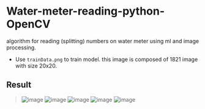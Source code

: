 # Water-meter-reading-python-OpenCV
algorithm for reading (splitting) numbers on water meter using ml and image processing.

* Use `trainData.png` to train model. this image is composed of 1821 image with size 20x20.

## Result
> ![image](https://user-images.githubusercontent.com/82968741/211611942-600aeeb5-748b-473a-ac46-62fddc8b3b1b.png)
> ![image](https://user-images.githubusercontent.com/82968741/211612001-62e08322-4f5c-47d2-aaf1-2961a54e2833.png)
> ![image](https://user-images.githubusercontent.com/82968741/211612076-8140f933-b94b-42a6-8cbe-53acc883c2c3.png)
> ![image](https://user-images.githubusercontent.com/82968741/211612157-74774998-fe57-4081-a418-01cc1592c731.png)
> ![image](https://user-images.githubusercontent.com/82968741/211612265-db5e402f-be3f-45f3-849e-a1d19c8e8356.png)

